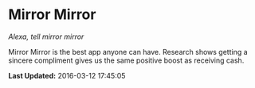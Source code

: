 # Mirror Mirror
*Alexa, tell mirror mirror*

Mirror Mirror is the best app anyone can have. Research shows getting a sincere compliment gives us the same positive boost as receiving cash.

**Last Updated:** 2016-03-12 17:45:05
